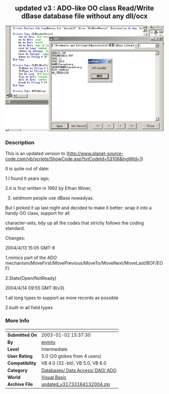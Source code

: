﻿<div align="center">

## updated v3 : ADO\-like OO class Read/Write dBase database file without any dll/ocx

<img src="PIC2004413310187269.gif">
</div>

### Description

This is an updated version to (http://www.planet-source-code.com/vb/scripts/ShowCode.asp?txtCodeId=53106&lngWId=1)

It is quite out of date:

1.I found it years ago;

2.it is first written in 1992 by Ethan Winer;

3. seldmom people use dBase nowadyas.

But I picked it up last night and decided to make it better: wrap it into a handy OO class, support for all

character-sets, tidy up all the codes that strictly follows the coding standard.

Changes:

2004/4/13 15:05 GMT-8

1.mimics part of the ADO mechanism(MoveFirst/MovePrevious/MoveTo/MoveNext/MoveLast/BOF/EOF)

2.State(Open/NotReady)

2004/4/14 09:55 GMT-8(v3)

1.all long types to support as more records as possible

2.built-in all field types
 
### More Info
 


<span>             |<span>
---                |---
**Submitted On**   |2003-01-02 15:37:30
**By**             |[enmity](https://github.com/Planet-Source-Code/PSCIndex/blob/master/ByAuthor/enmity.md)
**Level**          |Intermediate
**User Rating**    |5.0 (20 globes from 4 users)
**Compatibility**  |VB 4\.0 \(32\-bit\), VB 5\.0, VB 6\.0
**Category**       |[Databases/ Data Access/ DAO/ ADO](https://github.com/Planet-Source-Code/PSCIndex/blob/master/ByCategory/databases-data-access-dao-ado__1-6.md)
**World**          |[Visual Basic](https://github.com/Planet-Source-Code/PSCIndex/blob/master/ByWorld/visual-basic.md)
**Archive File**   |[updated\_v31733164132004\.zip](https://github.com/Planet-Source-Code/enmity-updated-v3-ado-like-oo-class-read-write-dbase-database-file-without-any-dll-ocx__1-53109/archive/master.zip)








